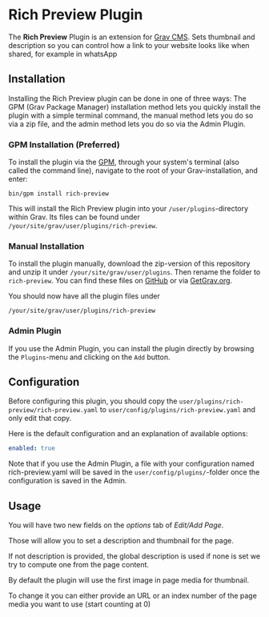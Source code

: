 # Rich Preview Plugin

The **Rich Preview** Plugin is an extension for [Grav CMS](http://github.com/getgrav/grav). Sets thumbnail and description so you can control how a link to your website looks like when shared, for example in whatsApp

## Installation

Installing the Rich Preview plugin can be done in one of three ways: The GPM (Grav Package Manager) installation method lets you quickly install the plugin with a simple terminal command, the manual method lets you do so via a zip file, and the admin method lets you do so via the Admin Plugin.

### GPM Installation (Preferred)

To install the plugin via the [GPM](http://learn.getgrav.org/advanced/grav-gpm), through your system's terminal (also called the command line), navigate to the root of your Grav-installation, and enter:

    bin/gpm install rich-preview

This will install the Rich Preview plugin into your `/user/plugins`-directory within Grav. Its files can be found under `/your/site/grav/user/plugins/rich-preview`.

### Manual Installation

To install the plugin manually, download the zip-version of this repository and unzip it under `/your/site/grav/user/plugins`. Then rename the folder to `rich-preview`. You can find these files on [GitHub](https://github.com/francodacosta/grav-plugin-rich-preview) or via [GetGrav.org](http://getgrav.org/downloads/plugins#extras).

You should now have all the plugin files under

    /your/site/grav/user/plugins/rich-preview

### Admin Plugin

If you use the Admin Plugin, you can install the plugin directly by browsing the `Plugins`-menu and clicking on the `Add` button.

## Configuration

Before configuring this plugin, you should copy the `user/plugins/rich-preview/rich-preview.yaml` to `user/config/plugins/rich-preview.yaml` and only edit that copy.

Here is the default configuration and an explanation of available options:

```yaml
enabled: true
```

Note that if you use the Admin Plugin, a file with your configuration named rich-preview.yaml will be saved in the `user/config/plugins/`-folder once the configuration is saved in the Admin.

## Usage

You will have two new fields on the *options* tab of *Edit/Add Page*.

Those will allow you to set a description and thumbnail for the page.

If not description is provided, the global description is used if none is set we try to compute one from the page content.

By default the plugin will use the first image in page media for thumbnail.

To change it you can either provide an URL or an index number of the page media you want to use (start counting at 0)
